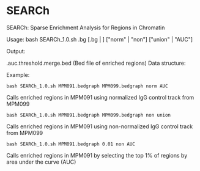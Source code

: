 # SEARCh
SEARCh: Sparse Enrichment Analysis for Regions in Chromatin

Usage: bash SEARCh_1.0.sh <experimental bedgraph>.bg [<control bedgraph>.bg | <FDR threshold>] ["norm" | "non"] ["union" | "AUC"]
	
Output:

<experimental bedgraph>.auc.threshold.merge.bed (Bed file of enriched regions)
Data structure: <chr>	<start>	<stop>	<AUC>	<max signal>	<max signal region>

Example:

	bash SEARCh_1.0.sh MPM091.bedgraph MPM099.bedgraph norm AUC
Calls enriched regions in MPM091 using normalized IgG control track from MPM099
	
	bash SEARCh_1.0.sh MPM091.bedgraph MPM099.bedgraph non union
Calls enriched regions in MPM091 using non-normalized IgG control track from MPM099 

	bash SEARCh_1.0.sh MPM091.bedgraph 0.01 non AUC
Calls enriched regions in MPM091 by selecting the top 1% of regions by area under the curve (AUC)
